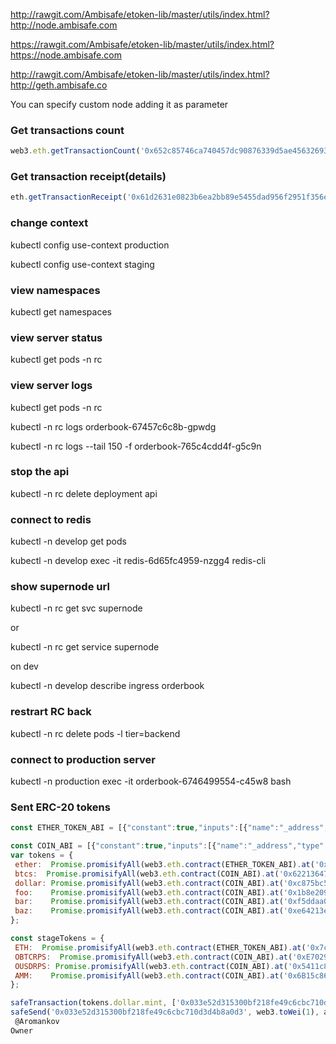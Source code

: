 
[tags]: <> (ambiutils, utils, eth)
http://rawgit.com/Ambisafe/etoken-lib/master/utils/index.html?http://node.ambisafe.com

https://rawgit.com/Ambisafe/etoken-lib/master/utils/index.html?https://node.ambisafe.com

http://rawgit.com/Ambisafe/etoken-lib/master/utils/index.html?http://geth.ambisafe.co

You can specify custom node adding it as parameter

[tags-end]: <>

[tags]: <> (ambiutils, utils, transactions)
### Get transactions count
```javascript
web3.eth.getTransactionCount('0x652c85746ca740457dc90876339d5ae45632693d', cbval);
```

### Get transaction receipt(details)
```javascript
eth.getTransactionReceipt('0x61d2631e0823b6ea2bb89e5455dad956f2951f356ed3f14b851157ec7d60965d', cbval);
```

[tags-end]: <>

[tags]: <> (kubectl, kubernetes)
### change context
kubectl config use-context production

kubectl config use-context staging

### view namespaces
kubectl get namespaces

### view server status
kubectl get pods -n rc

### view server logs
kubectl get pods -n rc

kubectl -n rc logs orderbook-67457c6c8b-gpwdg

kubectl -n rc logs --tail 150 -f orderbook-765c4cdd4f-g5c9n

### stop the api
kubectl -n rc delete deployment api

### connect to redis
kubectl -n develop get pods

kubectl -n develop exec -it redis-6d65fc4959-nzgg4 redis-cli

### show supernode url
kubectl -n rc get svc supernode

or

kubectl -n rc get service supernode

on dev

kubectl -n develop describe ingress orderbook
### restrart RC back
kubectl -n rc delete pods -l tier=backend

### connect to production server
kubectl -n production exec -it orderbook-6746499554-c45w8 bash

[tags-end]: <>

[tags]: <> (ambiutils, utils, erc20)
### Sent ERC-20 tokens

```javascript
const ETHER_TOKEN_ABI = [{"constant":true,"inputs":[{"name":"_address","type":"address"}],"name":"balanceEth","outputs":[{"name":"","type":"uint256"}],"payable":false,"type":"function"},{"constant":false,"inputs":[{"name":"_spender","type":"address"},{"name":"_value","type":"uint256"}],"name":"approve","outputs":[{"name":"","type":"bool"}],"payable":false,"type":"function"},{"constant":false,"inputs":[{"name":"_from","type":"address"},{"name":"_to","type":"address"},{"name":"_value","type":"uint256"}],"name":"transferFrom","outputs":[{"name":"","type":"bool"}],"payable":true,"type":"function"},{"constant":true,"inputs":[{"name":"","type":"address"}],"name":"balances","outputs":[{"name":"","type":"uint256"}],"payable":false,"type":"function"},{"constant":false,"inputs":[{"name":"receiver","type":"address"},{"name":"amount","type":"uint256"}],"name":"mint","outputs":[],"payable":false,"type":"function"},{"constant":true,"inputs":[{"name":"_owner","type":"address"}],"name":"balanceOf","outputs":[{"name":"","type":"uint256"}],"payable":false,"type":"function"},{"constant":false,"inputs":[{"name":"_enabled","type":"bool"}],"name":"setAutoDeposit","outputs":[{"name":"","type":"bool"}],"payable":false,"type":"function"},{"constant":false,"inputs":[{"name":"_to","type":"address"},{"name":"_value","type":"uint256"}],"name":"transfer","outputs":[{"name":"","type":"bool"}],"payable":true,"type":"function"},{"constant":true,"inputs":[{"name":"_to","type":"address"}],"name":"isAutoDeposit","outputs":[{"name":"","type":"bool"}],"payable":false,"type":"function"},{"constant":true,"inputs":[{"name":"","type":"address"},{"name":"","type":"address"}],"name":"allowance","outputs":[{"name":"","type":"uint256"}],"payable":false,"type":"function"},{"constant":true,"inputs":[{"name":"","type":"address"}],"name":"autoDeposit","outputs":[{"name":"","type":"bool"}],"payable":false,"type":"function"},{"constant":false,"inputs":[{"name":"_to","type":"address"}],"name":"deposit","outputs":[{"name":"","type":"bool"}],"payable":true,"type":"function"},{"constant":false,"inputs":[{"name":"_to","type":"address"},{"name":"_value","type":"uint256"}],"name":"withdraw","outputs":[{"name":"","type":"bool"}],"payable":false,"type":"function"},{"payable":true,"type":"fallback"},{"anonymous":false,"inputs":[{"indexed":true,"name":"from","type":"address"},{"indexed":true,"name":"to","type":"address"},{"indexed":false,"name":"value","type":"uint256"}],"name":"Transfer","type":"event"}];

const COIN_ABI = [{"constant":true,"inputs":[{"name":"_address","type":"address"}],"name":"balanceEth","outputs":[{"name":"","type":"uint256"}],"payable":false,"type":"function"},{"constant":false,"inputs":[{"name":"_spender","type":"address"},{"name":"_amount","type":"uint256"}],"name":"approve","outputs":[{"name":"","type":"bool"}],"payable":false,"type":"function"},{"constant":false,"inputs":[{"name":"_from","type":"address"},{"name":"_to","type":"address"},{"name":"_amount","type":"uint256"}],"name":"transferFrom","outputs":[{"name":"","type":"bool"}],"payable":false,"type":"function"},{"constant":true,"inputs":[{"name":"","type":"address"}],"name":"balances","outputs":[{"name":"","type":"uint256"}],"payable":false,"type":"function"},{"constant":false,"inputs":[{"name":"receiver","type":"address"},{"name":"amount","type":"uint256"}],"name":"mint","outputs":[],"payable":false,"type":"function"},{"constant":true,"inputs":[{"name":"_address","type":"address"}],"name":"balanceOf","outputs":[{"name":"","type":"uint256"}],"payable":false,"type":"function"},{"constant":false,"inputs":[{"name":"_to","type":"address"},{"name":"_value","type":"uint256"}],"name":"transfer","outputs":[{"name":"","type":"bool"}],"payable":false,"type":"function"},{"constant":true,"inputs":[{"name":"","type":"address"},{"name":"","type":"address"}],"name":"allowance","outputs":[{"name":"","type":"uint256"}],"payable":false,"type":"function"},{"inputs":[],"payable":false,"type":"constructor"},{"payable":true,"type":"fallback"},{"anonymous":false,"inputs":[{"indexed":true,"name":"from","type":"address"},{"indexed":true,"name":"to","type":"address"},{"indexed":false,"name":"value","type":"uint256"}],"name":"Transfer","type":"event"}];
var tokens = {
 ether:  Promise.promisifyAll(web3.eth.contract(ETHER_TOKEN_ABI).at('0xd1ebc82ffe1e480330f460eee105343375f01d91')),
 btcs:  Promise.promisifyAll(web3.eth.contract(COIN_ABI).at('0x622136475c0cd6b173b07815da2f0fb051718f5e')),
 dollar: Promise.promisifyAll(web3.eth.contract(COIN_ABI).at('0xc875bc521f3980050b3c1c1a10d254a46f8e56ae')),
 foo:    Promise.promisifyAll(web3.eth.contract(COIN_ABI).at('0x1b8e20909c8ea86505cf4e66dbf20438d3091c5f')),
 bar:    Promise.promisifyAll(web3.eth.contract(COIN_ABI).at('0xf5ddaa0486f607d0fb56dad6b87a28701e622a31')),
 baz:    Promise.promisifyAll(web3.eth.contract(COIN_ABI).at('0xe64213ea11f6f516188795d93a6c13e0a7a556c1')),
};

const stageTokens = {
 ETH:  Promise.promisifyAll(web3.eth.contract(ETHER_TOKEN_ABI).at('0x7ca335a0aa873c89338070dcbb71c1ff4e83e13b')),
 OBTCRPS:  Promise.promisifyAll(web3.eth.contract(COIN_ABI).at('0xE7029dC10e940d8dAcd3b4310085261Af677E9B2')),
 OUSDRPS: Promise.promisifyAll(web3.eth.contract(COIN_ABI).at('0x5411c8212cad1baa571dfa6dca755addc59a2ee3')),
 AMM:    Promise.promisifyAll(web3.eth.contract(COIN_ABI).at('0x6B15c86cB19a92a7B99f1A7e106012B12C351E39'))
};

safeTransaction(tokens.dollar.mint, ['0x033e52d315300bf218fe49c6cbc710d3d4b8a0d3', '10000000000'], address) //100 dollars
safeSend('0x033e52d315300bf218fe49c6cbc710d3d4b8a0d3', web3.toWei(1), address, {waitReceipt: false, gasPrice: web3.toWei(4, 'gwei')}); // 1 eth
 @Aromankov
Owner

```

[tags-end]: <>

